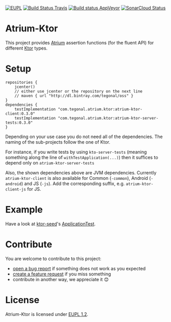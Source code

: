[![EUPL](https://img.shields.io/badge/license-EUPL%201.2-brightgreen.svg)](https://joinup.ec.europa.eu/collection/eupl/eupl-text-11-12)
[![Build Status Travis](https://travis-ci.org/tegonal/atrium-ktor.svg?branch=v0.3.0)](https://travis-ci.org/tegonal/atrium-ktor)
[![Build status AppVeyor](https://ci.appveyor.com/api/projects/status/ftbrft2lwo5v2tkg/branch/master?svg=true)](https://ci.appveyor.com/project/tegonal/atrium-ktor/branch/master)
[![SonarCloud Status](https://sonarcloud.io/api/project_badges/measure?project=tegonal_atrium-ktor&metric=alert_status)](https://sonarcloud.io/dashboard?id=tegonal_atrium-ktor)

# Atrium-Ktor 

This project provides [Atrium](https://atriumlib.org) 
assertion functions (for the fluent API) for different [Ktor](https://ktor.io) types.

# Setup

```
repositories {
    jcenter()
    // either use jcenter or the repository on the next line
    // maven { url "http://dl.bintray.com/tegonal/oss" }
}
dependencies {
    testImplementation "com.tegonal.atrium.ktor:atrium-ktor-client:0.3.0"
    testImplementation "com.tegonal.atrium.ktor:atrium-ktor-server-tests:0.3.0"       
}
```

Depending on your use case you do not need all of the dependencies. 
The naming of the sub-projects follow the one of Ktor. 

For instance, if you write tests by using `kto-server-tests` (meaning something along the line of `withTestApplication(...)`)
then it suffices to depend only on `atrium-ktor-server-tests`

Also, the shown dependencies above are JVM dependencies. 
Currently `atrium-ktor-client` is also available for Common (`-common`), Android (`-android`) and JS (`-js`). 
Add the corresponding suffix, e.g. `atrium-ktor-client-js` for JS.

# Example

Have a look at [ktor-seed](https://github.com/tegonal/ktor-seed)'s [ApplicationTest](https://github.com/tegonal/ktor-seed/blob/master/src/test/kotlin/com/tegonal/ApplicationTest.kt#29).

# Contribute
You are welcome to contribute to this project:
- [open a bug report](https://github.com/tegonal/atrium-ktor/issues/new?template=bug_report.md) 
  if something does not work as you expected
- [create a feature request](https://github.com/tegonal/atrium-ktor/issues/new?template=feature_request.md&title=[Feature]) 
  if you miss something
- contribute in another way, we appreciate it 😊

# License
Atrium-Ktor is licensed under [EUPL 1.2](https://joinup.ec.europa.eu/collection/eupl/eupl-text-11-12).